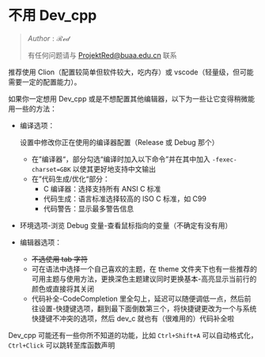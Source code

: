 # 不用 Dev_cpp

> $Author : \mathcal{Red}$
>
> 有任何问题请与 ProjektRed@buaa.edu.cn 联系

推荐使用 Clion（配置较简单但软件较大，吃内存）或 vscode（轻量级，但可能需要一定的配置能力）。

如果你一定想用 Dev_cpp 或是不想配置其他编辑器，以下为一些让它变得稍微能用一些的方法：

- 编译选项：

  设置中修改你正在使用的编译器配置（Release 或 Debug 那个）

  - 在”编译器“，部分勾选“编译时加入以下命令”并在其中加入 `-fexec-charset=GBK` 以使其更好地支持中文输出
  - 在”代码生成/优化“部分：
    - C 编译器：选择支持所有 ANSI C 标准
    - 代码生成：语言标准选择较高的 ISO C 标准，如 C99
    - 代码警告：显示最多警告信息

- 环境选项-浏览 Debug 变量-查看鼠标指向的变量（不确定有没有用）

- 编辑器选项：

  - ~~不选使用 tab 字符~~
  - 可在语法中选择一个自己喜欢的主题，在 theme 文件夹下也有一些推荐的可用主题与使用方法，更换深色主题建议同时更换基本-高亮显示当前行的颜色或直接将其关闭
  - 代码补全-CodeCompletion 里全勾上，延迟可以随便调低一点，然后前往设置-快捷键选项，翻到最下面倒数第三个，将快捷键更改为一个与系统快捷键不冲突的选项，然后 dev_c 就也有（很难用的）代码补全啦

Dev_cpp 可能还有一些你所不知道的功能，比如 `Ctrl+Shift+A` 可以自动格式化，`Ctrl+Click` 可以跳转至库函数声明
